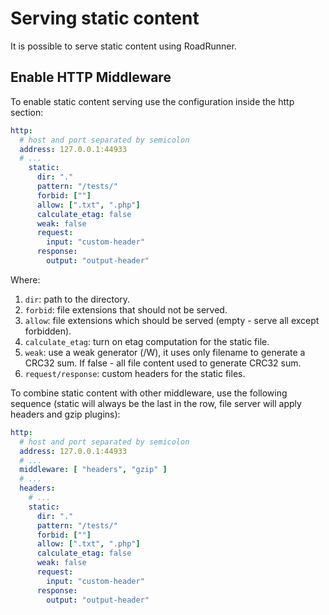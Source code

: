 # Serving static content
It is possible to serve static content using RoadRunner.

## Enable HTTP Middleware
To enable static content serving use the configuration inside the http section:

```yaml
http:
  # host and port separated by semicolon
  address: 127.0.0.1:44933
  # ...
    static:
      dir: "."
      pattern: "/tests/"
      forbid: [""]
      allow: [".txt", ".php"]
      calculate_etag: false
      weak: false
      request:
        input: "custom-header"
      response:
        output: "output-header"
```
Where:
1. `dir`: path to the directory.
3. `forbid`: file extensions that should not be served.
4. `allow`: file extensions which should be served (empty - serve all except forbidden).
5. `calculate_etag`: turn on etag computation for the static file.
6. `weak`: use a weak generator (/W), it uses only filename to generate a CRC32 sum. If false - all file content used to generate CRC32 sum.
7. `request/response`: custom headers for the static files.  


To combine static content with other middleware, use the following sequence (static will always be the last in the row, file server will apply headers and gzip plugins):

```yaml
http:
  # host and port separated by semicolon
  address: 127.0.0.1:44933
  # ...
  middleware: [ "headers", "gzip" ]
  # ...
  headers:
    # ...
    static:
      dir: "."
      pattern: "/tests/"
      forbid: [""]
      allow: [".txt", ".php"]
      calculate_etag: false
      weak: false
      request:
        input: "custom-header"
      response:
        output: "output-header"
```
